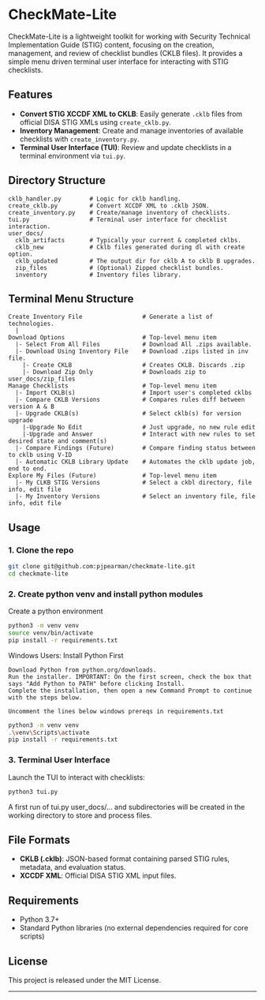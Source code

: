 # CheckMate-Lite

CheckMate-Lite is a lightweight toolkit for working with Security Technical Implementation Guide (STIG) content, focusing on the creation, management, and review of checklist bundles (CKLB files). It provides a simple menu driven terminal user interface for interacting with STIG checklists.

## Features

- **Convert STIG XCCDF XML to CKLB**: Easily generate `.cklb` files from official DISA STIG XMLs using `create_cklb.py`.
- **Inventory Management**: Create and manage inventories of available checklists with `create_inventory.py`.
- **Terminal User Interface (TUI)**: Review and update checklists in a terminal environment via `tui.py`.

## Directory Structure

```
cklb_handler.py        # Logic for cklb handling.
create_cklb.py         # Convert XCCDF XML to .cklb JSON.
create_inventory.py    # Create/manage inventory of checklists.
tui.py                 # Terminal user interface for checklist interaction.
user_docs/
  cklb_artifacts       # Typically your current & completed cklbs.
  cklb_new             # Cklb files generated during dl with create option.
  cklb_updated         # The output dir for cklb A to cklb B upgrades.
  zip_files            # (Optional) Zipped checklist bundles.
  inventory            # Inventory files library.
```

## Terminal Menu Structure
```
Create Inventory File                 # Generate a list of technologies.
  | 
Download Options                      # Top-level menu item
  |- Select From All Files            # Download All .zips available.
  |- Download Using Inventory File    # Download .zips listed in inv file.
    |- Create CKLB                    # Creates CKLB. Discards .zip
    |- Download Zip Only              # Downloads zip to user_docs/zip_files
Manage Checklists                     # Top-level menu item
  |- Import CKLB(s)                   # Import user's completed cklbs
  |- Compare CKLB Versions            # Compares rules diff between version A & B
  |- Upgrade CKLB(s)                  # Select cklb(s) for version upgrade
    |-Upgrade No Edit                 # Just upgrade, no new rule edit
    |-Upgrade and Answer              # Interact with new rules to set desired state and comment(s)
  |- Compare Findings (Future)        # Compare finding status between to cklb using V-ID
  |- Automatic CKLB Library Update    # Automates the cklb update job, end to end. 
Explore My Files (Future)             # Top-level menu item
  |- My CLKB STIG Versions            # Select a ckbl directory, file info, edit file
  |- My Inventory Versions            # Select an inventory file, file info, edit file        
```
## Usage

### 1. Clone the repo

```bash
git clone git@github.com:pjpearman/checkmate-lite.git
cd checkmate-lite
```

### 2. Create python venv and install python modules

Create a python environment

```bash
python3 -m venv venv
source venv/bin/activate
pip install -r requirements.txt
```

Windows Users: Install Python First

    Download Python from python.org/downloads.
    Run the installer. IMPORTANT: On the first screen, check the box that says "Add Python to PATH" before clicking Install.
    Complete the installation, then open a new Command Prompt to continue with the steps below.

    Uncomment the lines below windows prereqs in requirements.txt

```bash
python3 -m venv venv
.\venv\Scripts\activate
pip install -r requirements.txt
```

### 3. Terminal User Interface

Launch the TUI to interact with checklists:

```bash
python3 tui.py
```

A first run of tui.py user_docs/... and subdirectories will be created in the working directory to store and process files. 

## File Formats

- **CKLB (.cklb)**: JSON-based format containing parsed STIG rules, metadata, and evaluation status.
- **XCCDF XML**: Official DISA STIG XML input files.

## Requirements

- Python 3.7+
- Standard Python libraries (no external dependencies required for core scripts)

## License

This project is released under the MIT License.

---
